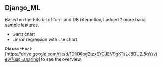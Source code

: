 ## Django_ML
Based on the tutorial of form and DB interaction, I added 2 more basic sample features.
- Gantt chart 
- Linear regression with line chart

Please check [https://drive.google.com/file/d/1DliO0og2tzxEYCJEV9gKTsLJ6DU2_5qY/view?usp=sharing] to see the overview.
